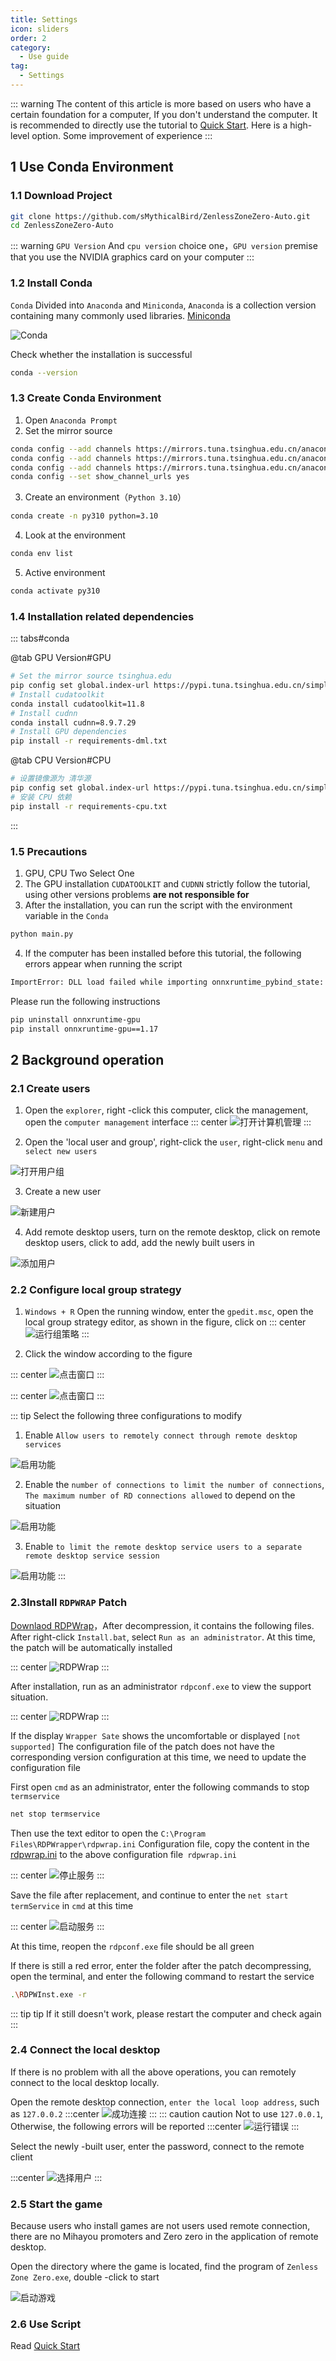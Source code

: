 ```yaml
---
title: Settings
icon: sliders
order: 2
category:
  - Use guide
tag:
  - Settings
---
```


::: warning
The content of this article is more based on users who have a certain foundation for a computer, If you don't understand the computer. It is recommended to directly use the tutorial to [Quick Start](deploy.md). Here is a high-level option. Some improvement of experience
:::

## 1 Use Conda Environment

### 1.1 Download Project

```bash
git clone https://github.com/sMythicalBird/ZenlessZoneZero-Auto.git
cd ZenlessZoneZero-Auto
```
::: warning
`GPU Version` And `cpu version` choice one，`GPU version` premise that you use the NVIDIA graphics card on your computer
:::
### 1.2 Install Conda

`Conda` Divided into `Anaconda` and `Miniconda`, `Anaconda` is a collection version containing many commonly used libraries. [Miniconda](https://docs.anaconda.com/miniconda/)

![Conda](/image/Conda.png)

Check whether the installation is successful

```bash
conda --version
```

### 1.3 Create Conda Environment

1. Open `Anaconda Prompt`
2. Set the mirror source

```bash
conda config --add channels https://mirrors.tuna.tsinghua.edu.cn/anaconda/pkgs/free/
conda config --add channels https://mirrors.tuna.tsinghua.edu.cn/anaconda/pkgs/main/
conda config --add channels https://mirrors.tuna.tsinghua.edu.cn/anaconda/cloud/conda-forge/
conda config --set show_channel_urls yes
```

3. Create an environment（`Python 3.10`）

```bash
conda create -n py310 python=3.10
```

4. Look at the environment
```bash
conda env list
```

5. Active environment
```bash
conda activate py310
```

### 1.4 Installation related dependencies

::: tabs#conda

@tab GPU Version#GPU
```bash
# Set the mirror source tsinghua.edu
pip config set global.index-url https://pypi.tuna.tsinghua.edu.cn/simple
# Install cudatoolkit
conda install cudatoolkit=11.8
# Install cudnn
conda install cudnn=8.9.7.29
# Install GPU dependencies
pip install -r requirements-dml.txt
```

@tab CPU Version#CPU
```bash
# 设置镜像源为 清华源
pip config set global.index-url https://pypi.tuna.tsinghua.edu.cn/simple
# 安装 CPU 依赖
pip install -r requirements-cpu.txt
```
:::

### 1.5 Precautions

1. GPU, CPU Two Select One
2. The GPU installation `CUDATOOLKIT` and `CUDNN` strictly follow the tutorial, using other versions problems **are not responsible for**
3. After the installation, you can run the script with the environment variable in the `Conda`
```bash
python main.py
```
4. If the computer has been installed before this tutorial, the following errors appear when running the script
```bash
ImportError: DLL load failed while importing onnxruntime_pybind_state: 动态链接库（DLL）初始化例程失败
```
Please run the following instructions
```bash
pip uninstall onnxruntime-gpu
pip install onnxruntime-gpu==1.17
```
## 2 Background operation

### 2.1 Create users

1. Open the `explorer`, right -click this computer, click the management, open the `computer management` interface
::: center
![打开计算机管理](/image/computermanager.png)
:::

1. Open the 'local user and group', right-click the `user`, right-click `menu` and `select new users`

![打开用户组](/image/user.png)

3. Create a new user

![新建用户](/image/createuser.png)

4. Add remote desktop users, turn on the remote desktop, click on remote desktop users, click to add, add the newly built users in

![添加用户](/image/adduser.png)

### 2.2 Configure local group strategy

1. `Windows + R` Open the running window, enter the `gpedit.msc`, open the local group strategy editor, as shown in the figure, click on
::: center
![运行组策略](/image/rungpedit.png)
:::

2. Click the window according to the figure

::: center
![点击窗口](/image/gpeditclick1.png)
:::

::: center
![点击窗口](/image/gpeditclick2.png)
:::

::: tip Select the following three configurations to modify
1. Enable `Allow users to remotely connect through remote desktop services`

![启用功能](/image/allow1.png)

2. Enable the `number of connections to limit the number of connections`, `The maximum number of RD connections allowed` to depend on the situation

![启用功能](/image/allow2.png)

3. Enable `to limit the remote desktop service users to a separate remote desktop service session`

![启用功能](/image/allow3.png)
:::

### 2.3Install `RDPWRAP` Patch

[Downlaod RDPWrap](https://github.com/stascorp/rdpwrap/releases)，After decompression, it contains the following files. After right-click `Install.bat`, select `Run as an administrator`. At this time, the patch will be automatically installed

::: center
![RDPWrap](/image/RDPWrapInstall.png)
:::

After installation, run as an administrator `rdpconf.exe` to view the support situation.

::: center
![RDPWrap](/image/RDPWrapCheck.png)
:::

If the display `Wrapper Sate` shows the uncomfortable or displayed `[not supported]` The configuration file of the patch does not have the corresponding version configuration at this time, we need to update the configuration file

First open `cmd` as an administrator, enter the following commands to stop `termservice`

```bash
net stop termservice
```

Then use the text editor to open the `C:\Program Files\RDPWrapper\rdpwrap.ini` Configuration file, copy the content in the [rdpwrap.ini](https://github.com/sebaxakerhtc/rdpwrap.ini/blob/master/rdpwrap.ini) to the above configuration file` rdpwrap.ini`

::: center
![停止服务](/image/stopservice.png)
:::

Save the file after replacement, and continue to enter the `net start termService` in `cmd` at this time

::: center
![启动服务](/image/runservice.png)
:::

At this time, reopen the `rdpconf.exe` file should be all green

If there is still a red error, enter the folder after the patch decompressing, open the terminal, and enter the following command to restart the service

```bash
.\RDPWInst.exe -r
```

::: tip tip
If it still doesn't work, please restart the computer and check again
:::

### 2.4 Connect the local desktop

If there is no problem with all the above operations, you can remotely connect to the local desktop locally.

Open the remote desktop connection, `enter the local loop address`, such as `127.0.0.2`
:::center
![成功连接](/image/succesconnect.png)
:::
::: caution caution
Not to use `127.0.0.1`, Otherwise, the following errors will be reported
:::center
![运行错误](/image/wrong.png)
:::

Select the newly -built user, enter the password, connect to the remote client

:::center
![选择用户](/image/ChooseUser.png)
:::

### 2.5 Start the game

Because users who install games are not users used remote connection, there are no Mihayou promoters and Zero zero in the application of remote desktop.

Open the directory where the game is located, find the program of `Zenless Zone Zero.exe`, double -click to start

![启动游戏](/image/rungame.png)

### 2.6 Use Script

Read [Quick Start](deploy.md)